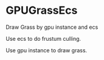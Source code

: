 # GPUGrassEcs
Draw Grass by gpu instance and ecs

Use ecs to do frustum culling.

Use gpu instance to draw grass.
